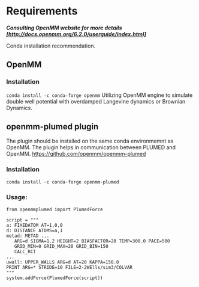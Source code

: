 # Requirements 
***Consulting OpenMM website for more details [http://docs.openmm.org/6.2.0/userguide/index.html]***

Conda installation recommendation. 

## OpenMM  
### Installation

`conda install -c conda-forge openmm`
Utilizing OpenMM engine to simulate double well potential with overdamped Langevine dynamics or Brownian Dynamics. 

## openmm-plumed plugin
The plugin should be installed on the same conda environmemnt as OpenMM. The plugin helps in communication between PLUMED and OpenMM. 
https://github.com/openmm/openmm-plumed
### Installation
`conda install -c conda-forge openmm-plumed`

### Usage:

`from openmmplumed import PlumedForce`
```# Metadynamics 
script = """
a: FIXEDATOM AT=1,0,0 
d: DISTANCE ATOMS=a,1 
metad: METAD ...
   ARG=d SIGMA=1.2 HEIGHT=2 BIASFACTOR=20 TEMP=300.0 PACE=500 
   GRID_MIN=0 GRID_MAX=20 GRID_BIN=150
   CALC_RCT 
...
uwall: UPPER_WALLS ARG=d AT=20 KAPPA=150.0
PRINT ARG=* STRIDE=10 FILE=2-2WElls/sim3/COLVAR
""" 
system.addForce(PlumedForce(script))
